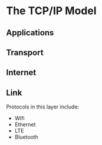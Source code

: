 # The TCP/IP Model

## Applications

## Transport

## Internet

## Link

Protocols in this layer include:

- Wifi
- Ethernet
- LTE
- Bluetooth


